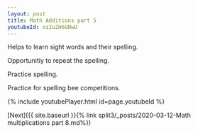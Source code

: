 ```yaml
---
layout: post
title: Math Additions part 5
youtubeId: oz2uZH6GNwU
---
```

 
 
Helps to learn sight words and their spelling.

Opportunitiy to repeat the spelling. 

Practice spelling. 
 
Practice for spelling bee competitions. 
 
{% include youtubePlayer.html id=page.youtubeId %}
 
 

[Next]({{ site.baseurl }}{% link  split3/_posts/2020-03-12-Math multiplications part 8.md%})
 
